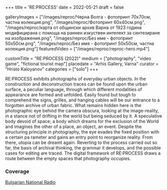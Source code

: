 +++
title = 'RE:PROCESS'
date = 2022-05-21
draft = false

galleryImages = ["/images/reproc/Черна Волга - фотопринт 70х70см, частна колекция.png", "/images/reproc/Фотопринт 60х40см.png", "/images/reproc/карта от общински архив Варна от 1923 година модифицирана с помоща на раннен изкуствен интелект за синтезиране на изображения.png", "/images/reproc/Без име - фотопринт 50х50см.png", "/images/reproc/Без име - фотопринт 50х50см, частна колекция.png"]
featuredVideo = ["/images/reproc/reproc-hero.mp4"]

customTitle = "RE:PROCESS (2022)"
medium = ["photography", "video game", "fictional tourist map"]
placedate = "Arhis Gallery, Varna"
curator = "Hristo Kaloyanov"
categories = ["solo"]
+++

RE:PROCESS exhibits photographs of everyday urban objects. In the construction and deconstruction traces can be found upon the urban surface, a peculiar language, through which different modalities of appearance are formed and unfolded. Easily found but tough tо comprehend the signs, grilles, and hanging cables will be our entrance to a forgotten archive of urban fabric. What remains hidden here is the photographic eye behind the camera obscura, looking at the image-reality, in a stance not of drifting in the world but being seduced by it. A speculative body devoid of space; a body which dreams for the exclusion of the World and imagines the other of a place, an object, an event. Despite the structuring principle in photography, the eye evades the fixed position with a certain pa rameter and gains an entry point to reorganize reality. From there, utopia can be dreamt again. Reverting to the process carried out so far, the basis of archival thinking, the grammar it develops, and the possible cases for editing are traced. The digital framework of RE:PROCESS draws a route between the empty spaces that photography occupies.

### Coverage
[Bulgarian National Radio](https://bnr.bg/varna/post/101649068/izlojbata-reproces-preplita-tradicionnoto-i-abstraktnoto-v-nevijdani-ulichni-fotografii)
